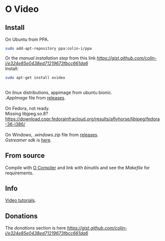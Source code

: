# O Video

## Install
On Ubuntu from PPA.
```sh
sudo add-apt-repository ppa:colin-i/ppa
```
Or the *manual installation step* from this link *https://gist.github.com/colin-i/e324e85e0438ed71219673fbcc661da6* \
Install:
```sh
sudo apt-get install ovideo
```
\
On linux distributions, appimage from ubuntu bionic.\
<i>.AppImage</i> file from [releases](https://github.com/colin-i/ostream/releases).\
\
On Fedora, not ready.\
Missing libjpeg.so.8? https://download.copr.fedorainfracloud.org/results/aflyhorse/libjpeg/fedora-36-i386/ \
\
On Windows, <i>.windows.zip</i> file from [releases](https://github.com/colin-i/ostream/releases).\
<i>Gstreamer sdk</i> is [here](https://www.freedesktop.org/software/gstreamer-sdk/data/packages/windows/x86/).

## From source
Compile with [O Compiler](https://github.com/colin-i/o) and link with
<i>binutils</i> and see the <i>Makefile</i> for requirements.

## Info
[Video tutorials](https://www.youtube.com/channel/UC7I-BgCSgKI9uxvNsdkE-wg).

## Donations
The *donations* section is here
*https://gist.github.com/colin-i/e324e85e0438ed71219673fbcc661da6*
